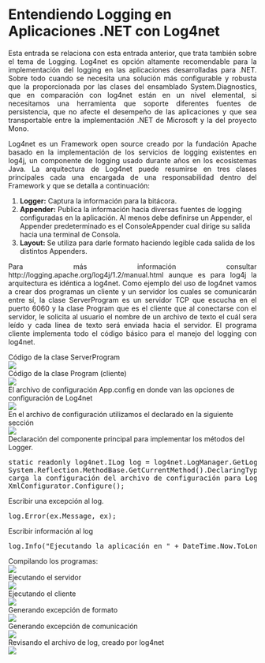# Entendiendo Logging en Aplicaciones .NET con Log4net
<p align="justify">
Esta entrada se relaciona con esta entrada anterior, que trata también sobre el tema de Logging.
Log4net es opción altamente recomendable para la implementación del logging en las aplicaciones desarrolladas para .NET. Sobre todo cuando se necesita una solución más configurable y robusta que la proporcionada por las clases del ensamblado System.Diagnostics, que en comparación con log4net están en un nivel elemental, si necesitamos una herramienta que soporte diferentes fuentes de persistencia, que no afecte el desempeño de las aplicaciones y que sea transportable entre la implementación .NET de Microsoft y la del proyecto Mono.
</p>
<p align="justify">
Log4net es un Framework open source creado por la fundación Apache basado en la implementación de los servicios de logging existentes en log4j, un componente de logging usado durante años en los ecosistemas Java.
La arquitectura de Log4net puede resumirse en tres clases principales cada una encargada de una responsabilidad dentro del Framework y que se detalla a continuación:
<ol>
<li><b>Logger:</b> Captura la información para la bitácora.</li>
<li><b>Appender:</b> Publica la información hacia diversas fuentes de logging configuradas en la aplicación. Al menos debe definirse un Appender, el Appender predeterminado es el ConsoleAppender cual dirige su salida hacia una terminal de Consola.</li>
<li><b>Layout:</b> Se utiliza para darle formato haciendo legible cada salida de los distintos Appenders.</li>
</ol>
</p>
<p align="justify">
Para más información consultar http://logging.apache.org/log4j/1.2/manual.html aunque es para log4j la arquitectura es idéntica a log4net.
Como ejemplo del uso de log4net vamos a crear dos programas un cliente y un servidor los cuales se comunicarán entre sí, la clase ServerProgram es un servidor TCP que escucha en el puerto 6060 y la clase Program que es el cliente que al conectarse con el servidor, le solicita al usuario el nombre de un archivo de texto el cuál sera leído y cada línea de texto será enviada hacia el servidor. El programa cliente implementa todo el código básico para el manejo del logging con log4net.
</p>
<div>Código de la clase ServerProgram</div>
<img src="ServerProgram.png">
<div>Código de la clase Program (cliente)</div>
<img src="LogginClient.png">
<div>El archivo de configuración App.config en donde van las opciones de configuración de Log4net</div>
<img src="Appconfig.png">
<div>En el archivo de configuración utilizamos el declarado en la siguiente sección</div>
<img src="logconfig.png">
<div>Declaración del componente principal para implementar los métodos del Logger.</div>
<pre>
static readonly log4net.ILog log = log4net.LogManager.GetLogger(
System.Reflection.MethodBase.GetCurrentMethod().DeclaringType);
carga la configuración del archivo de configuración para Log4net.
XmlConfigurator.Configure();
</pre>
<div>Escribir una excepción al log.</div>
<pre>
log.Error(ex.Message, ex);
</pre>
<div>Escribir información al log</div>
<pre>
log.Info("Ejecutando la aplicación en " + DateTime.Now.ToLongTimeString());
</pre>
<div>Compilando los programas:</div>
<img src="log1.png">
<div>Ejecutando el servidor</div>
<img src="log2.png">
<div>Ejecutando el cliente</div>
<img src="log3.png">
<div>Generando excepción de formato</div>
<img src="log4.png">
<div>Generando excepción de comunicación</div>
<img src="log5.png">
<div>Revisando el archivo de log, creado por log4net</div>
<img src="log6.png">